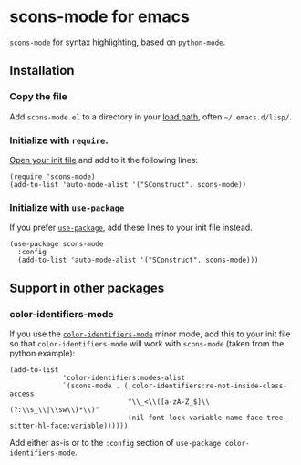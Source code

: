 # scons-mode for emacs

`scons-mode` for syntax highlighting, based on `python-mode`.

## Installation

### Copy the file

Add `scons-mode.el` to a directory in your [load
path](https://www.emacswiki.org/emacs/LoadPath), often
`~/.emacs.d/lisp/`.

### Initialize with `require`.

[Open your init
file](https://www.gnu.org/software/emacs/manual/html_node/emacs/Find-Init.html)
and add to it the following lines:

```elisp
(require 'scons-mode)
(add-to-list 'auto-mode-alist '("SConstruct". scons-mode))
```

### Initialize with `use-package`

If you prefer
[`use-package`](https://github.com/jwiegley/use-package), add these
lines to your init file instead.

```elisp
(use-package scons-mode
  :config
  (add-to-list 'auto-mode-alist '("SConstruct". scons-mode)))
```

## Support in other packages

### color-identifiers-mode

If you use the
[`color-identifiers-mode`](https://github.com/ankurdave/color-identifiers-mode)
minor mode, add this to your init file so that
`color-identifiers-mode` will work with `scons-mode` (taken from the
python example):

```elisp
(add-to-list
             'color-identifiers:modes-alist
             `(scons-mode . (,color-identifiers:re-not-inside-class-access
                             "\\_<\\([a-zA-Z_$]\\(?:\\s_\\|\\sw\\)*\\)"
                             (nil font-lock-variable-name-face tree-sitter-hl-face:variable))))))
```

Add either as-is or to the `:config` section of `use-package
color-identifiers-mode`.

